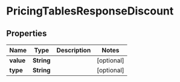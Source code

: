 

# PricingTablesResponseDiscount


## Properties

Name | Type | Description | Notes
------------ | ------------- | ------------- | -------------
**value** | **String** |  |  [optional]
**type** | **String** |  |  [optional]



